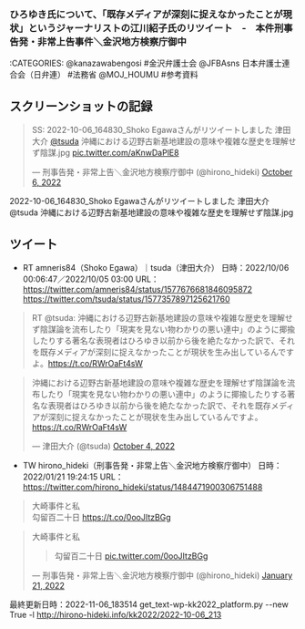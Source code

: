 ### ひろゆき氏について、「既存メディアが深刻に捉えなかったことが現状」というジャーナリストの江川紹子氏のリツイート　-　本件刑事告発・非常上告事件＼金沢地方検察庁御中

:CATEGORIES: @kanazawabengosi #金沢弁護士会 @JFBAsns 日本弁護士連合会（日弁連） #法務省 @MOJ_HOUMU #参考資料


## スクリーンショットの記録

> SS: 2022-10-06_164830_Shoko Egawaさんがリツイートしました 津田大介 [@tsuda](https://twitter.com/tsuda?ref_src=twsrc%5Etfw) 沖縄における辺野古新基地建設の意味や複雑な歴史を理解せず陰謀.jpg [pic.twitter.com/aKnwDaPlE8](https://t.co/aKnwDaPlE8)
> 
> — 刑事告発・非常上告＼金沢地方検察庁御中 (@hirono_hideki) [October 6, 2022](https://twitter.com/hirono_hideki/status/1577929820842827777?ref_src=twsrc%5Etfw)

2022-10-06_164830_Shoko Egawaさんがリツイートしました 津田大介 @tsuda 沖縄における辺野古新基地建設の意味や複雑な歴史を理解せず陰謀.jpg

## ツイート

- RT amneris84（Shoko Egawa）｜tsuda（津田大介） 日時：2022/10/06 00:06:47／2022/10/05 03:00 URL： https://twitter.com/amneris84/status/1577676681846095872 https://twitter.com/tsuda/status/1577357897125621760
> RT @tsuda: 沖縄における辺野古新基地建設の意味や複雑な歴史を理解せず陰謀論を流布したり「現実を見ない物わかりの悪い連中」のように揶揄したりする著名な表現者はひろゆき以前から後を絶たなかった訳で、それを既存メディアが深刻に捉えなかったことが現状を生み出しているんですよ。https://t.co/RWrOaFt4sW  

> 沖縄における辺野古新基地建設の意味や複雑な歴史を理解せず陰謀論を流布したり「現実を見ない物わかりの悪い連中」のように揶揄したりする著名な表現者はひろゆき以前から後を絶たなかった訳で、それを既存メディアが深刻に捉えなかったことが現状を生み出しているんですよ。<https://t.co/RWrOaFt4sW>
> 
> — 津田大介 (@tsuda) [October 4, 2022](https://twitter.com/tsuda/status/1577357897125621760?ref_src=twsrc%5Etfw)

- TW hirono_hideki（刑事告発・非常上告＼金沢地方検察庁御中） 日時： 2022/01/21 19:24:15 URL： https://twitter.com/hirono_hideki/status/1484471900306751488  
> 大崎事件と私  
> 勾留百二十日 https://t.co/0ooJItzBGg  

> 大崎事件と私  
> > 勾留百二十日 [pic.twitter.com/0ooJItzBGg](https://t.co/0ooJItzBGg)
> 
> — 刑事告発・非常上告＼金沢地方検察庁御中 (@hirono_hideki) [January 21, 2022](https://twitter.com/hirono_hideki/status/1484471900306751488?ref_src=twsrc%5Etfw)



最終更新日時：2022-11-06_183514
get_text-wp-kk2022_platform.py --new True -l http://hirono-hideki.info/kk2022/2022-10-06_213
